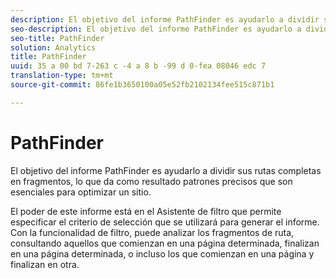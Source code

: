 ```yaml
---
description: El objetivo del informe PathFinder es ayudarlo a dividir sus rutas completas en fragmentos, lo que da como resultado patrones precisos que son esenciales para optimizar un sitio.
seo-description: El objetivo del informe PathFinder es ayudarlo a dividir sus rutas completas en fragmentos, lo que da como resultado patrones precisos que son esenciales para optimizar un sitio.
seo-title: PathFinder
solution: Analytics
title: PathFinder
uuid: 35 a 00 bd 7-263 c -4 a 8 b -99 d 0-fea 08046 edc 7
translation-type: tm+mt
source-git-commit: 86fe1b3650100a05e52fb2102134fee515c871b1

---
```



# PathFinder

El objetivo del informe PathFinder es ayudarlo a dividir sus rutas completas en fragmentos, lo que da como resultado patrones precisos que son esenciales para optimizar un sitio.

El poder de este informe está en el Asistente de filtro que permite especificar el criterio de selección que se utilizará para generar el informe. Con la funcionalidad de filtro, puede analizar los fragmentos de ruta, consultando aquellos que comienzan en una página determinada, finalizan en una página determinada, o incluso los que comienzan en una página y finalizan en otra.
